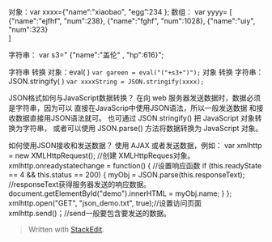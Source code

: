 对象：var xxxx={"name“:"xiaobao", "egg”:234 };
数组：
	var yyyy=
	[
		{"name":"ejfhf", "num":238},
		{"name":"fghf", "num":1028},
		{"name":"uiy", "num":323}		
]

字符串：
	var s3=" {\"name\":\"盖伦\"  , \"hp\":616}";

字符串 转换 对象：eval( )
`var gareen = eval("("+s3+")");`
对象 转换 字符串： JSON.stringify( )
`var xxxxString = JSON.stringify(xxxx);`

JSON格式如何与JavaScript数据转换？
 在向 web 服务器发送数据时，数据必须是字符串，因为可以 直接在JavaScrip中使用JSON语法，所以一般发送数据 和接收数据直接用JSON语法就可。
  也可通过 JSON.stringify() 把 JavaScript 对象转换为字符串， 或者可以使用 JSON.parse() 方法将数据转换为 JavaScript 对象。

如何使用JSON接收和发送数据？ 
使用 AJAX 或者发送数据，例如： 
var xmlhttp = new XMLHttpRequest(); //创建 XMLHttpReques对象。
 xmlhttp.onreadystatechange = function() { //设置响应函数 
 if (this.readyState == 4 && this.status == 200) { 
 myObj = JSON.parse(this.responseText); //responseText获得服务器发送的响应数据。 document.getElementById("demo").innerHTML = myObj.name; } }; 
 xmlhttp.open("GET", "json_demo.txt", true);//设置访问页面 xmlhttp.send()；//send一般要包含要发送的数据。

> Written with [StackEdit](https://stackedit.io/).
<!--stackedit_data:
eyJoaXN0b3J5IjpbMTIyMjIzNjgyNiwtMTE1OTU1ODk4MCw1ND
AyMzI3ODRdfQ==
-->